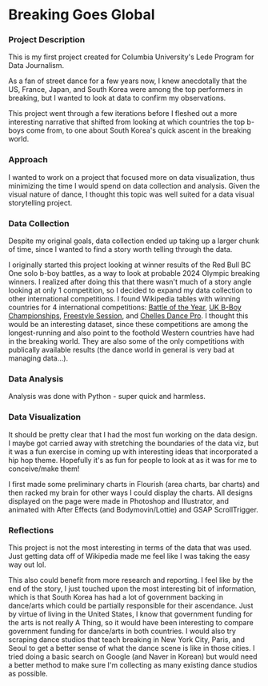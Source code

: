 # Breaking Goes Global

### Project Description
This is my first project created for Columbia University's Lede Program for Data Journalism.

As a fan of street dance for a few years now, I knew anecdotally that the US, France, Japan, and South Korea were among the top performers in breaking, but I wanted to look at data to confirm my observations.

This project went through a few iterations before I fleshed out a more interesting narrative that shifted from looking at which countries the top b-boys come from, to one about South Korea's quick ascent in the breaking world.

### Approach
I wanted to work on a project that focused more on data visualization, thus minimizing the time I would spend on data collection and analysis. Given the visual nature of dance, I thought this topic was well suited for a data visual storytelling project.

### Data Collection
Despite my original goals, data collection ended up taking up a larger chunk of time, since I wanted to find a story worth telling through the data. 

I originally started this project looking at winner results of the Red Bull BC One solo b-boy battles, as a way to look at probable 2024 Olympic breaking winners. I realized after doing this that there wasn't much of a story angle looking at only 1 competition, so I decided to expand my data collection to other international competitions. I found Wikipedia tables with winning countries for 4 international competitions: <a href="https://en.wikipedia.org/wiki/Battle_of_the_Year">Battle of the Year</a>, <a href="https://en.wikipedia.org/wiki/UK_B-Boy_Championships">UK B-Boy Championships</a>, <a href="https://en.wikipedia.org/wiki/Freestyle_Session">Freestyle Session</a>, and <a href="https://en.wikipedia.org/wiki/Chelles_Battle_Pro">Chelles Dance Pro</a>. I thought this would be an interesting dataset, since these competitions are among the longest-running and also point to the foothold Western countries have had in the breaking world. They are also some of the only competitions with publically available results (the dance world in general is very bad at managing data...).

### Data Analysis
Analysis was done with Python - super quick and harmless. 

### Data Visualization
It should be pretty clear that I had the most fun working on the data design. I maybe got carried away with stretching the boundaries of the data viz, but it was a fun exercise in coming up with interesting ideas that incorporated a hip hop theme. Hopefully it's as fun for people to look at as it was for me to conceive/make them!

I first made some preliminary charts in Flourish (area charts, bar charts) and then racked my brain for other ways I could display the charts. All designs displayed on the page were made in Photoshop and Illustrator, and animated with After Effects (and Bodymovin/Lottie) and GSAP ScrollTrigger.

### Reflections
This project is not the most interesting in terms of the data that was used. Just getting data off of Wikipedia made me feel like I was taking the easy way out lol.

This also could benefit from more research and reporting. I feel like by the end of the story, I just touched upon the most interesting bit of information, which is that South Korea has had a lot of government backing in dance/arts which could be partially responsible for their ascendance. Just by virtue of living in the United States, I know that government funding for the arts is not really A Thing, so it would have been interesting to compare government funding for dance/arts in both countries. I would also try scraping dance studios that teach breaking in New York City, Paris, and Seoul to get a better sense of what the dance scene is like in those cities. I tried doing a basic search on Google (and Naver in Korean) but would need a better method to make sure I'm collecting as many existing dance studios as possible.
